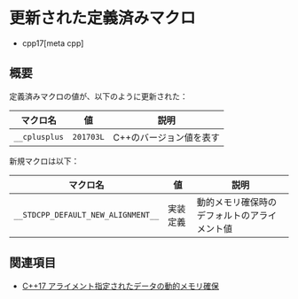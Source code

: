 # 更新された定義済みマクロ
* cpp17[meta cpp]

## 概要

定義済みマクロの値が、以下のように更新された：

| マクロ名      | 値        | 説明                    |
|---------------|-----------|-------------------------|
| `__cplusplus` | `201703L` | C++のバージョン値を表す |

新規マクロは以下：

| マクロ名      | 値        | 説明                    |
|---------------|-----------|-------------------------|
| `__STDCPP_DEFAULT_NEW_ALIGNMENT__` | 実装定義 | 動的メモリ確保時のデフォルトのアライメント値 |


## 関連項目
- [C++17 アライメント指定されたデータの動的メモリ確保](dynamic_memory_allocation_for_over-aligned_data.md)

